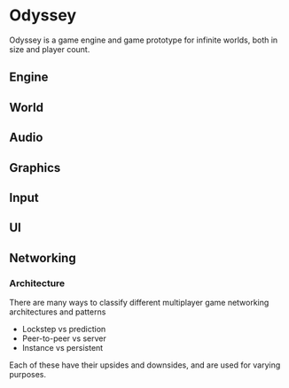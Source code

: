 # Odyssey
Odyssey is a game engine and game prototype for infinite worlds, both in size and player count.
## Engine
## World
## Audio
## Graphics
## Input
## UI
## Networking
### Architecture
There are many ways to classify different multiplayer game networking architectures and patterns
 - Lockstep vs prediction
 - Peer-to-peer vs server
 - Instance vs persistent
 
 Each of these have their upsides and downsides, and are used for varying purposes.
